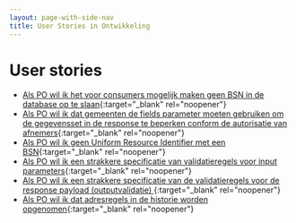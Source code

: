 ```yaml
---
layout: page-with-side-nav
title: User Stories in Ontwikkeling
---
```


# User stories

- [Als PO wil ik het voor consumers mogelijk maken geen BSN in de database op te slaan](https://github.com/BRP-API/Haal-Centraal-BRP-historie-bevragen/issues/77){:target="_blank" rel="noopener"}
- [Als PO wil ik dat gemeenten de fields parameter moeten gebruiken om de gegevensset in de response te beperken conform de autorisatie van afnemers](https://github.com/BRP-API/Haal-Centraal-BRP-historie-bevragen/issues/76){:target="_blank" rel="noopener"}
- [Als PO wil ik geen Uniform Resource Identifier met een BSN](https://github.com/BRP-API/Haal-Centraal-BRP-historie-bevragen/issues/75){:target="_blank" rel="noopener"}
- [Als PO wil ik een strakkere specificatie van validatieregels voor input parameters](https://github.com/BRP-API/Haal-Centraal-BRP-historie-bevragen/issues/74){:target="_blank" rel="noopener"}
- [Als PO wil ik een strakkere specificatie van de validatieregels voor de response payload (outputvalidatie) ](https://github.com/BRP-API/Haal-Centraal-BRP-historie-bevragen/issues/73){:target="_blank" rel="noopener"}
- [Als PO wil ik dat adresregels in de historie worden opgenomen](https://github.com/BRP-API/Haal-Centraal-BRP-historie-bevragen/issues/64){:target="_blank" rel="noopener"}

